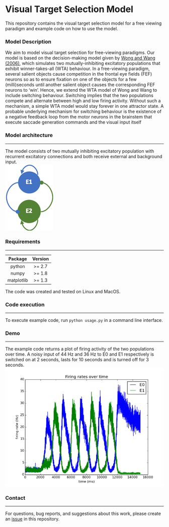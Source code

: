 # Visual Target Selection Model

This repository contains the visual target selection model for a free viewing paradigm and example code on how to use the model.

### Model Description
We aim to model visual target selection for free-viewing paradigms. Our model is based on the decision-making model given by [Wong and Wang (2006)](http://www.jneurosci.org/cgi/doi/10.1523/JNEUROSCI.3733-05.2006), which simulates two mutually-inhibiting excitatory populations that exhibit winner-takes-all (WTA) behaviour.  In a free-viewing paradigm, several salient objects cause competition in the frontal eye fields (FEF) neurons so as to ensure fixation on one of the objects for a few (milli)seconds until another salient object causes the corresponding FEF neurons to ‘win’. Hence, we extend the WTA model of Wong and Wang to include switching behaviour. Switching implies that the two populations compete and alternate between high and low firing activity. Without such a mechanism, a simple WTA model would stay forever in one attractor state. A probable underlying mechanism for switching behaviour is the existence of a negative feedback loop from the motor neurons in the brainstem that execute saccade generation commands and the visual input itself  

### Model architecture
---
The model consists of two mutually inhibiting excitatory population with recurrent excitatory connections and both receive external and background input.  
![](images/arch.png)

### Requirements
---
| Package       | Version       | 
|:-------------:|:-------------:| 
| python        | >= 2.7        |
| numpy         | >= 1.8        |
| matplotlib    | >= 1.3        |

The code was created and tested on Linux and MacOS. 

### Code execution
---
To execute example code, run `python usage.py` in a command line interface. 

### Demo
---
The example code returns a plot of firing activity of the two populations over time. A noisy input of 44 Hz and 36 Hz to E0 and E1 respectively is switched on at 2 seconds, lasts for 10 seconds and is turned off for 3 seconds. 
![](images/demo.png)

### Contact
---
For questions, bug reports, and suggestions about this work, please create an [issue](https://github.com/ccnmaastricht/target_selection/issues) in this repository.

